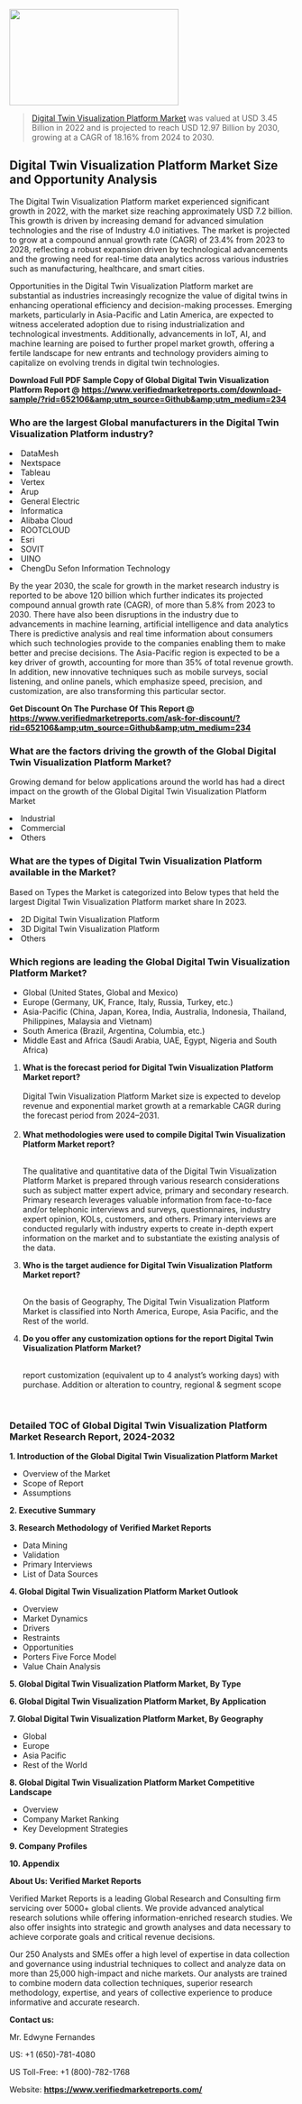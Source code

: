 
<img src="https://ffe5etoiles.com/wp-content/uploads/2024/12/MST1-300x171.png" alt="" width="300" height="171" class="alignnone size-medium wp-image-20088" /><blockquote><p><p><a href="https://www.verifiedmarketreports.com/download-sample/?rid=652106&utm_source=Github&utm_medium=234" target="_blank">Digital Twin Visualization Platform Market</a> was valued at USD 3.45 Billion in 2022 and is projected to reach USD 12.97 Billion by 2030, growing at a CAGR of 18.16% from 2024 to 2030.</p></blockquote><p><h2>Digital Twin Visualization Platform Market Size and Opportunity Analysis</h2><p>The Digital Twin Visualization Platform market experienced significant growth in 2022, with the market size reaching approximately USD 7.2 billion. This growth is driven by increasing demand for advanced simulation technologies and the rise of Industry 4.0 initiatives. The market is projected to grow at a compound annual growth rate (CAGR) of 23.4% from 2023 to 2028, reflecting a robust expansion driven by technological advancements and the growing need for real-time data analytics across various industries such as manufacturing, healthcare, and smart cities.</p><p>Opportunities in the Digital Twin Visualization Platform market are substantial as industries increasingly recognize the value of digital twins in enhancing operational efficiency and decision-making processes. Emerging markets, particularly in Asia-Pacific and Latin America, are expected to witness accelerated adoption due to rising industrialization and technological investments. Additionally, advancements in IoT, AI, and machine learning are poised to further propel market growth, offering a fertile landscape for new entrants and technology providers aiming to capitalize on evolving trends in digital twin technologies.</p></p><p class=""><strong>Download Full PDF Sample Copy of Global Digital Twin Visualization Platform Report @ <a href="https://www.verifiedmarketreports.com/download-sample/?rid=652106&amp;utm_source=Github&amp;utm_medium=234" target="_blank">https://www.verifiedmarketreports.com/download-sample/?rid=652106&amp;utm_source=Github&amp;utm_medium=234</a></strong></p><h3 id="" class="">Who are the largest Global manufacturers in the Digital Twin Visualization Platform industry?</h3><p><li>DataMesh</li><li> Nextspace</li><li> Tableau</li><li> Vertex</li><li> Arup</li><li> General Electric</li><li> Informatica</li><li> Alibaba Cloud</li><li> ROOTCLOUD</li><li> Esri</li><li> SOVIT</li><li> UINO</li><li> ChengDu Sefon Information Technology</li></p><div class=""><div class="" dir="" data-message-author-role="" data-message-id="" data-message-model-slug=""><div class=""><div class=""><div class=""><div class="" dir="" data-message-author-role="" data-message-id="" data-message-model-slug=""><div class=""><div class=""><p>By the year 2030, the scale for growth in the market research industry is reported to be above 120 billion which further indicates its projected compound annual growth rate (CAGR), of more than 5.8% from 2023 to 2030. There have also been disruptions in the industry due to advancements in machine learning, artificial intelligence and data analytics There is predictive analysis and real time information about consumers which such technologies provide to the companies enabling them to make better and precise decisions. The Asia-Pacific region is expected to be a key driver of growth, accounting for more than 35% of total revenue growth. In addition, new innovative techniques such as mobile surveys, social listening, and online panels, which emphasize speed, precision, and customization, are also transforming this particular sector.</p><p><strong>Get Discount On The Purchase Of This Report @&nbsp; <a href="https://www.verifiedmarketreports.com/ask-for-discount/?rid=652106&amp;utm_source=Github&amp;utm_medium=234" target="_blank">https://www.verifiedmarketreports.com/ask-for-discount/?rid=652106&amp;utm_source=Github&amp;utm_medium=234</a></strong></p></div></div></div></div></div></div></div></div><h3 id="" class="">What are the factors driving the growth of the Global Digital Twin Visualization Platform Market?</h3><p id="" class="">Growing demand for below applications around the world has had a direct impact on the growth of the Global Digital Twin Visualization Platform Market</p><p id="" class=""><li>Industrial</li><li> Commercial</li><li> Others</li></p><h3 id="" class="">What are the types of Digital Twin Visualization Platform available in the Market?</h3><p id="" class="">Based on Types the Market is categorized into Below types that held the largest Digital Twin Visualization Platform market share In 2023.</p><p id="" class=""><li>2D Digital Twin Visualization Platform</li><li> 3D Digital Twin Visualization Platform</li><li> Others</li></p><h3 id="" class="">Which regions are leading the Global Digital Twin Visualization Platform Market?</h3><ul><li>Global (United States, Global and Mexico)</li><li>Europe (Germany, UK, France, Italy, Russia, Turkey, etc.)</li><li>Asia-Pacific (China, Japan, Korea, India, Australia, Indonesia, Thailand, Philippines, Malaysia and Vietnam)</li><li>South America (Brazil, Argentina, Columbia, etc.)</li><li>Middle East and Africa (Saudi Arabia, UAE, Egypt, Nigeria and South Africa)</li></ul><p><ol><li><strong>What is the forecast period for Digital Twin Visualization Platform Market report?<br /></strong><br /><span data-sheets-root="1" data-sheets-value="{&quot;1&quot;:2,&quot;2&quot;:&quot;XXXX size is expected to develop revenue and exponential market growth at a remarkable CAGR during the forecast period from 2024&ndash;2030.&quot;}" data-sheets-userformat="{&quot;2&quot;:12674,&quot;4&quot;:{&quot;1&quot;:2,&quot;2&quot;:16776960},&quot;10&quot;:2,&quot;11&quot;:0,&quot;15&quot;:&quot;Arial&quot;,&quot;16&quot;:12}">Digital Twin Visualization Platform Market size is expected to develop revenue and exponential market growth at a remarkable CAGR during the forecast period from 2024&ndash;2031.</span><br /><br /></li><li><strong>What methodologies were used to compile Digital Twin Visualization Platform Market report?<br /><br /></strong><p>The qualitative and quantitative data of the&nbsp;Digital Twin Visualization Platform Market is prepared through various research considerations such as subject matter expert advice, primary and secondary research. Primary research leverages valuable information from face-to-face and/or telephonic interviews and surveys, questionnaires, industry expert opinion, KOLs, customers, and others. Primary interviews are conducted regularly with industry experts to create in-depth expert information on the market and to substantiate the existing analysis of the data.&nbsp;</p></li><li><strong>Who is the target audience for Digital Twin Visualization Platform Market report?<br /><br /></strong><p>On the basis of Geography, The&nbsp;Digital Twin Visualization Platform Market is classified into North America, Europe, Asia Pacific, and the Rest of the world.</p></li><li><strong>Do you offer any customization options for the report Digital Twin Visualization Platform Market?<br /><br /></strong><p>report customization (equivalent up to 4 analyst&rsquo;s working days) with purchase. Addition or alteration to country, regional &amp; segment scope</p><p>&nbsp;</p></li></ol></p><h3 id="" class="">Detailed TOC of Global Digital Twin Visualization Platform Market Research Report, 2024-2032</h3><p id="" class=""><strong>1. Introduction of the Global Digital Twin Visualization Platform Market</strong></p><ul><li>Overview of the Market</li><li>Scope of Report</li><li>Assumptions</li></ul><p id="" class=""><strong>2. Executive Summary</strong></p><p id="" class=""><strong>3. Research Methodology of&nbsp;Verified Market Reports</strong></p><ul><li>Data Mining</li><li>Validation</li><li>Primary Interviews</li><li>List of Data Sources</li></ul><p id="" class=""><strong>4. Global Digital Twin Visualization Platform Market Outlook</strong></p><ul><li>Overview</li><li>Market Dynamics</li><li>Drivers</li><li>Restraints</li><li>Opportunities</li><li>Porters Five Force Model</li><li>Value Chain Analysis</li></ul><p id="" class=""><strong>5. Global Digital Twin Visualization Platform Market, By&nbsp;Type</strong></p><p id="" class=""><strong>6. Global Digital Twin Visualization Platform Market, By Application</strong></p><p id="" class=""><strong>7. Global Digital Twin Visualization Platform Market, By Geography</strong></p><ul><li>Global</li><li>Europe</li><li>Asia Pacific</li><li>Rest of the World</li></ul><p id="" class=""><strong>8. Global Digital Twin Visualization Platform Market Competitive Landscape</strong></p><ul><li>Overview</li><li>Company Market Ranking</li><li>Key Development Strategies</li></ul><p id="" class=""><strong>9. Company Profiles</strong></p><p id="" class=""><strong>10. Appendix</strong></p><p id="" class=""><strong>About Us: Verified Market Reports</strong></p><p id="" class="">Verified Market Reports is a leading Global Research and Consulting firm servicing over 5000+ global clients. We provide advanced analytical research solutions while offering information-enriched research studies. We also offer insights into strategic and growth analyses and data necessary to achieve corporate goals and critical revenue decisions.</p><p id="" class="">Our 250 Analysts and SMEs offer a high level of expertise in data collection and governance using industrial techniques to collect and analyze data on more than 25,000 high-impact and niche markets. Our analysts are trained to combine modern data collection techniques, superior research methodology, expertise, and years of collective experience to produce informative and accurate research.</p><p id="" class=""><strong>Contact us:</strong></p><p id="" class="">Mr. Edwyne Fernandes</p><p id="" class="">US: +1 (650)-781-4080</p><p id="" class="">US Toll-Free: +1 (800)-782-1768</p><p id="" class="">Website: <a target="" data-test-app-aware-link=""><strong>https://www.verifiedmarketreports.com/</strong></a></p>
